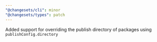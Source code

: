 ```yaml
---
"@changesets/cli": minor
"@changesets/types": patch
---
```


Added support for overriding the publish directory of packages using `publishConfig.directory`

